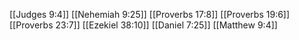 [[Judges 9:4]]
[[Nehemiah 9:25]]
[[Proverbs 17:8]]
[[Proverbs 19:6]]
[[Proverbs 23:7]]
[[Ezekiel 38:10]]
[[Daniel 7:25]]
[[Matthew 9:4]]
